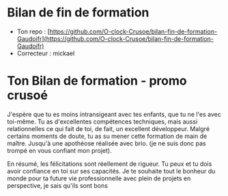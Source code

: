 # Bilan de fin de formation
- Ton repo : [https://github.com/O-clock-Crusoe/bilan-fin-de-formation-Gaudoifr](https://github.com/O-clock-Crusoe/bilan-fin-de-formation-Gaudoifr)
- Correcteur : mickael

# **Ton Bilan de formation - promo crusoé**

J'espère que tu es moins intransigeant avec tes enfants, que tu ne l'es avec toi-même.
Tu as d'excellentes compétences techniques, mais aussi relationnelles ce qui fait de toi, de fait, un excellent développeur. 
Malgré certains moments de doute, tu as su mener cette formation de main de maître. Jusqu'à une apothéose réalisée avec brio. (je ne suis donc pas trompé en vous confiant mon projet).

En résumé, les félicitations sont réellement de rigueur. Tu peux et tu dois avoir confiance en toi sur ses capacités.
Je te souhaite tout le bonheur du monde pour ta future vie professionnelle avec plein de projets en perspective, je sais qu'ils sont bons